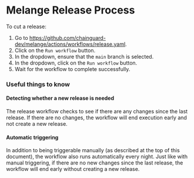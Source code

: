 # Melange Release Process

To cut a release:

1. Go to https://github.com/chainguard-dev/melange/actions/workflows/release.yaml.
2. Click on the `Run workflow` button.
3. In the dropdown, ensure that the `main` branch is selected.
4. In the dropdown, click on the `Run workflow` button.
5. Wait for the workflow to complete successfully.

### Useful things to know

#### Detecting whether a new release is needed

The release workflow checks to see if there are any changes since the last release. If there are no changes, the workflow will end execution early and not create a new release.

#### Automatic triggering

In addition to being triggerable manually (as described at the top of this document), the workflow also runs automatically every night. Just like with manual triggering, if there are no new changes since the last release, the workflow will end early without creating a new release.
